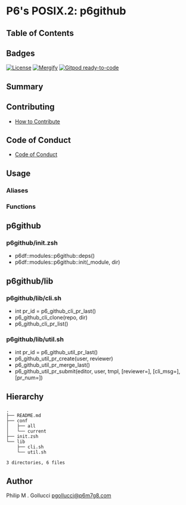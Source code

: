 # P6's POSIX.2: p6github

## Table of Contents

## Badges

[![License](https://img.shields.io/badge/License-Apache%202.0-yellowgreen.svg)](https://opensource.org/licenses/Apache-2.0)
[![Mergify](https://img.shields.io/endpoint.svg?url=https://gh.mergify.io/badges//p6github/&style=flat)](https://mergify.io)
[![Gitpod ready-to-code](https://img.shields.io/badge/Gitpod-ready--to--code-blue?logo=gitpod)](<https://gitpod.io/#https://github.com//p6github>)

## Summary

## Contributing

- [How to Contribute](<https://github.com//.github/blob/main/CONTRIBUTING.md>)

## Code of Conduct

- [Code of Conduct](<https://github.com//.github/blob/main/CODE_OF_CONDUCT.md>)

## Usage

### Aliases

### Functions

## p6github

### p6github/init.zsh

- p6df::modules::p6github::deps()
- p6df::modules::p6github::init(_module, dir)

## p6github/lib

### p6github/lib/cli.sh

- int pr_id = p6_github_cli_pr_last()
- p6_github_cli_clone(repo, dir)
- p6_github_cli_pr_list()

### p6github/lib/util.sh

- int pr_id = p6_github_util_pr_last()
- p6_github_util_pr_create(user, reviewer)
- p6_github_util_pr_merge_last()
- p6_github_util_pr_submit(editor, user, tmpl, [reviewer=], [cli_msg=], [pr_num=])

## Hierarchy

```text
.
├── README.md
├── conf
│   ├── all
│   └── current
├── init.zsh
└── lib
    ├── cli.sh
    └── util.sh

3 directories, 6 files
```

## Author

Philip M . Gollucci <pgollucci@p6m7g8.com>
